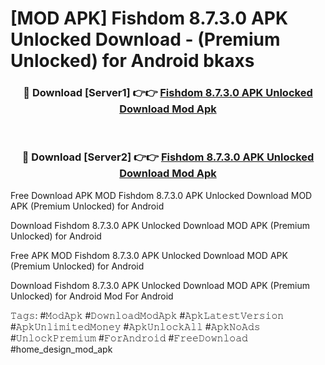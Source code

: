# [MOD APK] Fishdom 8.7.3.0 APK Unlocked Download - (Premium Unlocked) for Android bkaxs



<div align="center">
<h3>🔴 Download [Server1] 👉👉 <a href="https://momento.my/?title=Fishdom_8.7.3.0_APK_Unlocked_Download">Fishdom 8.7.3.0 APK Unlocked Download Mod Apk</a></h3><br>

<h3>🔴 Download [Server2] 👉👉 <a href="https://momento.my/?title=Fishdom_8.7.3.0_APK_Unlocked_Download">Fishdom 8.7.3.0 APK Unlocked Download Mod Apk</a></h3>
</div>



Free Download APK MOD Fishdom 8.7.3.0 APK Unlocked Download MOD APK (Premium Unlocked) for Android

Download Fishdom 8.7.3.0 APK Unlocked Download MOD APK (Premium Unlocked) for Android

Free APK MOD Fishdom 8.7.3.0 APK Unlocked Download MOD APK (Premium Unlocked) for Android

Download Fishdom 8.7.3.0 APK Unlocked Download MOD APK (Premium Unlocked) for Android Mod For Android

𝚃𝚊𝚐𝚜: #𝙼𝚘𝚍𝙰𝚙𝚔 #𝙳𝚘𝚠𝚗𝚕𝚘𝚊𝚍𝙼𝚘𝚍𝙰𝚙𝚔 #𝙰𝚙𝚔𝙻𝚊𝚝𝚎𝚜𝚝𝚅𝚎𝚛𝚜𝚒𝚘𝚗 #𝙰𝚙𝚔𝚄𝚗𝚕𝚒𝚖𝚒𝚝𝚎𝚍𝙼𝚘𝚗𝚎𝚢 #𝙰𝚙𝚔𝚄𝚗𝚕𝚘𝚌𝚔𝙰𝚕𝚕 #𝙰𝚙𝚔𝙽𝚘𝙰𝚍𝚜 #𝚄𝚗𝚕𝚘𝚌𝚔𝙿𝚛𝚎𝚖𝚒𝚞𝚖 #𝙵𝚘𝚛𝙰𝚗𝚍𝚛𝚘𝚒𝚍 #𝙵𝚛𝚎𝚎𝙳𝚘𝚠𝚗𝚕𝚘𝚊𝚍 #home_design_mod_apk
